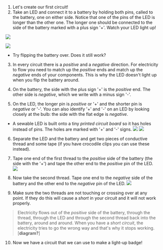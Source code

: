 1. Let's create our first circuit!
2. Take an LED and connect it to a battery by holding both pins, called to the battery, one on either side. Notice that one of the pins of the LED is longer than the other one. The longer one should be connected to the side of the battery marked with a plus sign '+'. Watch your LED light up! 

 ![](/assets/batteries_tr_border.png)
 
 ![](/assets/batteries_tr_border_bigger.png)
 
 * Try flipping the battery over. Does it still work?
 
3. In every circuit there is a *positive* and a *negative* direction. For electricity to flow you need to match up the *positive* ends and match up the *negative* ends of your components. This is why the LED doesn't light up when you flip the battery around.
 
4. On the battery, the side with the plus sign '+' is the *positive* end. The other side is *negative*, which we write with a minus sign '-'.

5. On the LED, the longer pin is *positive* or '+' and the shorter pin is *negative* or '-'. You can also identify '+' and '-' on an LED by looking closely at the bulb: the side with the flat edge is *negative*.
 * A sewable LED is built onto a tiny *printed circuit board* so it has holes instead of pins. The holes are marked with '+' and '-' signs.
 ![](/assets/leds_neg_sewable_tr.png) 
 ![](/assets/leds_neg_sewable_tr_border.png) 

6. Separate the LED and the battery and get two pieces of conductive thread and some tape (if you have crocodile clips you can use these instead).

7. Tape one end of the first thread to the *positive* side of the battery (the side with the '+') and tape the other end to the *positive* pin of the LED.
 ![](/assets/circuit_pos.png) 

8. Now take the second thread. Tape one end to the *negative* side of the battery and the other end to the *negative* pin of the LED.
 ![](/assets/circuit_complete.png) 

9. Make sure the two threads are not touching or crossing over at any point. If they do this will cause a *short* in your circuit and it will not work properly.
> Electricity flows out of the *positive* side of the battery, through the thread, through the LED and through the second thread back into the battery, around and around. When you have a *short circuit*, the electricity tries to go the wrong way and that's why it stops working.
   [**diagram?**]
   
10. Now we have a circuit that we can use to make a light-up badge!




